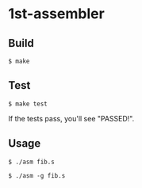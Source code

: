 # 1st-assembler

## Build

	$ make

## Test

	$ make test

If the tests pass, you'll see "PASSED!".

## Usage

    $ ./asm fib.s

    $ ./asm -g fib.s


